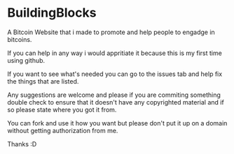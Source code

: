 BuildingBlocks
==============

A Bitcoin Website that i made to promote and help people to engadge in bitcoins.

If you can help in any way i would appritiate it because this is my first time using github.

If you want to see what's needed you can go to the issues tab and help fix the things that are listed.

Any suggestions are welcome and please if you are commiting something double check to ensure that it doesn't have any copyrighted material and if so please state where you got it from.

You can fork and use it how you want but please don't put it up on a domain without getting authorization from me.

Thanks :D
